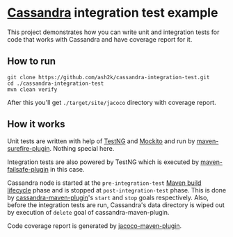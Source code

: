 [Cassandra] integration test example
====================================

This project demonstrates how you can write unit and integration tests for code that works with Cassandra and have coverage report for it.

How to run
----------

    git clone https://github.com/ash2k/cassandra-integration-test.git
    cd ./cassandra-integration-test
    mvn clean verify

After this you'll get `./target/site/jacoco` directory with coverage report.

How it works
------------

Unit tests are written with help of [TestNG] and [Mockito] and run by [maven-surefire-plugin]. Nothing special here.

Integration tests are also powered by TestNG which is executed by [maven-failsafe-plugin] in this case.

Cassandra node is started at the `pre-integration-test` [Maven build lifecycle] phase and is stopped at `post-integration-test` phase. This is done by [cassandra-maven-plugin]'s `start` and `stop` goals respectively. Also, before the integration tests are run, Cassandra's data directory is wiped out by execution of `delete` goal of cassandra-maven-plugin.

Code coverage report is generated by [jacoco-maven-plugin].

[Cassandra]: http://cassandra.apache.org/
[TestNG]: http://testng.org/
[Mockito]: http://code.google.com/p/mockito/
[maven-surefire-plugin]: http://maven.apache.org/plugins/maven-surefire-plugin/
[maven-failsafe-plugin]: http://maven.apache.org/plugins/maven-failsafe-plugin/
[Maven build lifecycle]: http://maven.apache.org/guides/introduction/introduction-to-the-lifecycle.html#Lifecycle_Reference
[cassandra-maven-plugin]: http://mojo.codehaus.org/cassandra-maven-plugin/
[jacoco-maven-plugin]: http://www.eclemma.org/jacoco/
